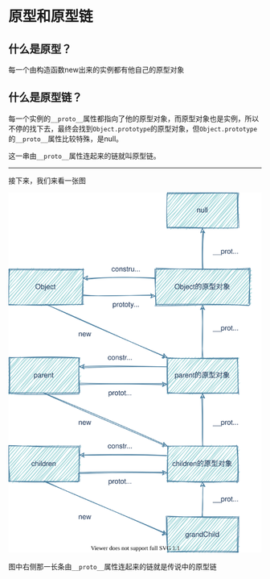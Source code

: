 # 原型和原型链

## 什么是原型？

每一个由构造函数new出来的实例都有他自己的原型对象

## 什么是原型链？

每一个实例的`__proto__`属性都指向了他的原型对象，而原型对象也是实例，所以不停的找下去，最终会找到`Object.prototype`的原型对象，但`Object.prototype`的`__proto__`属性比较特殊，是null。

这一串由`__proto__`属性连起来的链就叫原型链。

---

接下来，我们来看一张图

![原型和原型链](/docs/_media/原型.svg)

图中右侧那一长条由`__proto__`属性连起来的链就是传说中的原型链